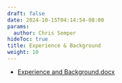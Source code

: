 ```yaml
---
draft: false
date: 2024-10-15T04:14:54-08:00
params:
  author: Chris Semper 
hideToc: true
title: Experience & Background 
weight: 10
---
```


- [Experience and Background.docx](https://killakam3084.github.io/semper/assets/2-dropdowns/professional/1-experience-and-background/Experience%20and%20Background.docx)